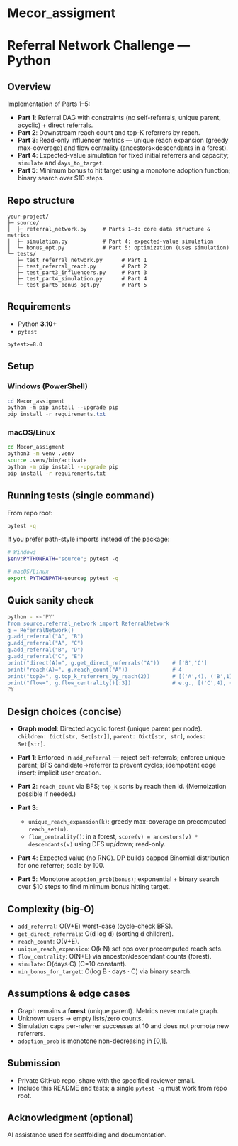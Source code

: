 # Mecor_assigment

# Referral Network Challenge — Python

## Overview

Implementation of Parts 1–5:

* **Part 1**: Referral DAG with constraints (no self-referrals, unique parent, acyclic) + direct referrals.
* **Part 2**: Downstream reach count and top-K referrers by reach.
* **Part 3**: Read-only influencer metrics — unique reach expansion (greedy max-coverage) and flow centrality (ancestors×descendants in a forest).
* **Part 4**: Expected-value simulation for fixed initial referrers and capacity; `simulate` and `days_to_target`.
* **Part 5**: Minimum bonus to hit target using a monotone adoption function; binary search over \$10 steps.

## Repo structure

```
your-project/
├─ source/
│  ├─ referral_network.py     # Parts 1–3: core data structure & metrics
│  ├─ simulation.py           # Part 4: expected-value simulation
│  └─ bonus_opt.py            # Part 5: optimization (uses simulation)
└─ tests/
   ├─ test_referral_network.py      # Part 1
   ├─ test_referral_reach.py        # Part 2
   ├─ test_part3_influencers.py     # Part 3
   ├─ test_part4_simulation.py      # Part 4
   └─ test_part5_bonus_opt.py       # Part 5
```



## Requirements

* Python **3.10+**
* `pytest`

```
pytest>=8.0
```

## Setup

### Windows (PowerShell)

```powershell
cd Mecor_assigment
python -m pip install --upgrade pip
pip install -r requirements.txt
```

### macOS/Linux

```bash
cd Mecor_assigment
python3 -m venv .venv
source .venv/bin/activate
python -m pip install --upgrade pip
pip install -r requirements.txt
```

## Running tests (single command)

From repo root:

```bash
pytest -q
```

If you prefer path-style imports instead of the package:

```powershell
# Windows
$env:PYTHONPATH="source"; pytest -q
```

```bash
# macOS/Linux
export PYTHONPATH=source; pytest -q
```

## Quick sanity check

```bash
python - <<'PY'
from source.referral_network import ReferralNetwork
g = ReferralNetwork()
g.add_referral("A", "B")
g.add_referral("A", "C")
g.add_referral("B", "D")
g.add_referral("C", "E")
print("direct(A)=", g.get_direct_referrals("A"))    # ['B','C']
print("reach(A)=", g.reach_count("A"))              # 4
print("top2=", g.top_k_referrers_by_reach(2))       # [('A',4), ('B',1)] (example)
print("flow=", g.flow_centrality()[:3])             # e.g., [('C',4), ('B',3), ...] depending on graph
PY
```

## Design choices (concise)

* **Graph model**: Directed acyclic forest (unique parent per node).
  `children: Dict[str, Set[str]]`, `parent: Dict[str, str]`, `nodes: Set[str]`.
* **Part 1**: Enforced in `add_referral` — reject self-referrals; enforce unique parent; BFS candidate→referrer to prevent cycles; idempotent edge insert; implicit user creation.
* **Part 2**: `reach_count` via BFS; `top_k` sorts by reach then id. (Memoization possible if needed.)
* **Part 3**:

  * `unique_reach_expansion(k)`: greedy max-coverage on precomputed `reach_set(u)`.
  * `flow_centrality()`: in a forest, `score(v) = ancestors(v) * descendants(v)` using DFS up/down; read-only.
* **Part 4**: Expected value (no RNG). DP builds capped Binomial distribution for one referrer; scale by 100.
* **Part 5**: Monotone `adoption_prob(bonus)`; exponential + binary search over \$10 steps to find minimum bonus hitting target.

## Complexity (big-O)

* `add_referral`: O(V+E) worst-case (cycle-check BFS).
* `get_direct_referrals`: O(d log d) (sorting d children).
* `reach_count`: O(V+E).
* `unique_reach_expansion`: O(k·N) set ops over precomputed reach sets.
* `flow_centrality`: O(N+E) via ancestor/descendant counts (forest).
* `simulate`: O(days·C) (C=10 constant).
* `min_bonus_for_target`: O(log B · days · C) via binary search.

## Assumptions & edge cases

* Graph remains a **forest** (unique parent). Metrics never mutate graph.
* Unknown users → empty lists/zero counts.
* Simulation caps per-referrer successes at 10 and does not promote new referrers.
* `adoption_prob` is monotone non-decreasing in \[0,1].

## Submission

* Private GitHub repo, share with the specified reviewer email.
* Include this README and tests; a single `pytest -q` must work from repo root.

## Acknowledgment (optional)

AI assistance used for scaffolding and documentation.
